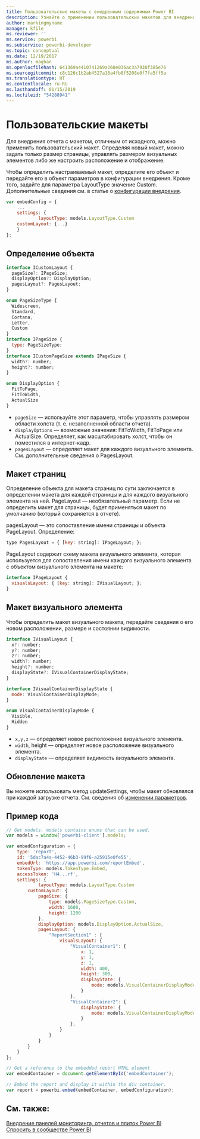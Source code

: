 ```yaml
---
title: Пользовательские макеты с внедренным содержимым Power BI
description: Узнайте о применении пользовательских макетов для внедрения содержимого Power BI в приложение.
author: markingmyname
manager: kfile
ms.reviewer: ''
ms.service: powerbi
ms.subservice: powerbi-developer
ms.topic: conceptual
ms.date: 12/19/2017
ms.author: maghan
ms.openlocfilehash: 641369a4410741269a260e036ac3a7930f385e76
ms.sourcegitcommit: c8c126c1b2ab4527a16a4fb8f5208e0f7fa5ff5a
ms.translationtype: HT
ms.contentlocale: ru-RU
ms.lasthandoff: 01/15/2019
ms.locfileid: "54288941"
---
```

# <a name="custom-layouts"></a>Пользовательские макеты


Для внедрения отчета с макетом, отличным от исходного, можно применить пользовательский макет. Определяя новый макет, можно задать только размер страницы, управлять размером визуальных элементов либо же настроить расположение и отображение.

Чтобы определить настраиваемый макет, определите его объект и передайте его в объект параметров в конфигурации внедрения. Кроме того, задайте для параметра LayoutType значение Custom. Дополнительные сведения см. в статье о [конфигурации внедрения](https://github.com/Microsoft/PowerBI-JavaScript/wiki/Embed-Configuration-Details).

```javascript
var embedConfig = {
    ...
    settings: {
            layoutType: models.LayoutType.Custom
    customLayout: {...}
    }
};
```

## <a name="object-definition"></a>Определение объекта

```javascript
interface ICustomLayout {
  pageSize?: IPageSize;
  displayOption?: DisplayOption;
  pagesLayout?: PagesLayout;
}

enum PageSizeType {
  Widescreen,
  Standard,
  Cortana,
  Letter,
  Custom
}
interface IPageSize {
  type: PageSizeType;
}
interface ICustomPageSize extends IPageSize {
  width?: number;
  height?: number;
}

enum DisplayOption {
  FitToPage,
  FitToWidth,
  ActualSize
}
```

- `pageSize` — используйте этот параметр, чтобы управлять размером области холста (т. е. незаполненной области отчета).
- `displayOptions` — возможные значения: FitToWidth, FitToPage или ActualSize. Определяет, как масштабировать холст, чтобы он поместился в интернет-кадр.
- `pagesLayout` — определяет макет для каждого визуального элемента. См. дополнительные сведения о PagesLayout.

## <a name="pages-layout"></a>Макет страниц

Определение объекта для макета страниц по сути заключается в определении макета для каждой страницы и для каждого визуального элемента на ней.
PageLayout — необязательный параметр. Если не определить макет для страницы, будет применяться макет по умолчанию (который сохраняется в отчете).

pagesLayout — это сопоставление имени страницы и объекта PageLayout. Определение:

```javascript
type PagesLayout = { [key: string]: IPageLayout; };
```

PageLayout содержит схему макета визуального элемента, которая используется для сопоставления имени каждого визуального элемента с объектом визуального элемента на макете:

```javascript
interface IPageLayout {
  visualsLayout: { [key: string]: IVisualLayout; };
}
```

## <a name="visual-layout"></a>Макет визуального элемента

Чтобы определить макет визуального макета, передайте сведения о его новом расположении, размере и состоянии видимости.

```javascript
interface IVisualLayout {
  x?: number;
  y?: number;
  z?: number;
  width?: number;
  height?: number;
  displayState?: IVisualContainerDisplayState;
}

interface IVisualContainerDisplayState {
  mode: VisualContainerDisplayMode;
}

enum VisualContainerDisplayMode {
  Visible,
  Hidden
}
```

- `x,y,z` — определяет новое расположение визуального элемента.
- `width`, height — определяет новое расположение визуального элемента.
- `displayState` — определяет видимость визуального элемента.


## <a name="update-layout"></a>Обновление макета

Вы можете использовать метод updateSettings, чтобы макет обновлялся при каждой загрузке отчета. См. сведения об [изменении параметров](https://github.com/Microsoft/PowerBI-JavaScript/wiki/Update-Settings).

## <a name="code-example"></a>Пример кода

```javascript
// Get models. models contains enums that can be used.
var models = window['powerbi-client'].models;

var embedConfiguration = {
    type: 'report',
    id: '5dac7a4a-4452-46b3-99f6-a25915e0fe55',
    embedUrl: 'https://app.powerbi.com/reportEmbed',
    tokenType: models.TokenType.Embed,
    accessToken: 'H4...rf',
    settings: {
            layoutType: models.LayoutType.Custom
        customLayout: {
            pageSize: {
                type: models.PageSizeType.Custom,
                width: 1600,
                height: 1200
            },
            displayOption: models.DisplayOption.ActualSize,
            pagesLayout: {
                "ReportSection1" : {
                    visualsLayout: {
                        "VisualContainer1": {
                            x: 1,
                            y: 1,
                            z: 1,
                            width: 400,
                            height: 300,
                            displayState: {
                                mode: models.VisualContainerDisplayMode.Visible
                            }
                        },
                        "VisualContainer2": {
                            displayState: {
                                mode: models.VisualContainerDisplayMode.Hidden
                            }
                        },
                    }
                }
            }
        }
    }
};

// Get a reference to the embedded report HTML element
var embedContainer = document.getElementById('embedContainer');

// Embed the report and display it within the div container.
var report = powerbi.embed(embedContainer, embedConfiguration);
```


## <a name="see-also"></a>См. также:

[Внедрение панелей мониторинга, отчетов и плиток Power BI](embedding-content.md)   
[Спросить в сообществе Power BI](https://community.powerbi.com/)

